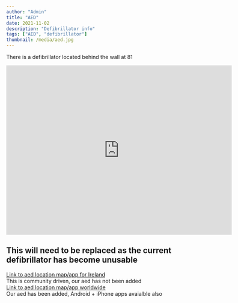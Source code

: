 ```yaml
---
author: "Admin"
title: "AED"
date: 2021-11-02
description: "Defibrillator info"
tags: ["AED", "defibrillator"]
thumbnail: /media/aed.jpg
---
```

There is a defibrillator located behind the wall at 81   
<iframe src="https://www.google.com/maps/embed?pb=!1m18!1m12!1m3!1d1192.8581873339488!2d-7.479139216404709!3d53.27670133157494!2m3!1f0!2f0!3f0!3m2!1i1024!2i768!4f13.1!3m3!1m2!1s0x485da5998b757419%3A0xfe51fc0d05075fa4!2s81%20Whitehall%2C%20Tullamore%2C%20Co.%20Offaly%2C%20R35%20AX24!5e0!3m2!1sen!2sie!4v1635847863593!5m2!1sen!2sie" width="600" height="450" style="border:0;" allowfullscreen="" loading="lazy"></iframe>


## <b>This will need to be replaced as the current defibrillator has become unusable</b>
<a href="https://aed.rescue.ie/">Link to aed location map/app for Ireland </a>   
This is community driven, our aed has not been added   
<a href="https://stayingalive.org/">Link to aed location map/app worldwide </a>   
Our aed has been added, Android + iPhone apps avaialble also